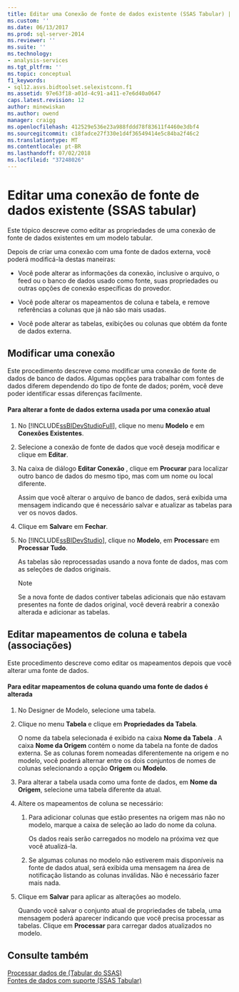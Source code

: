 ```yaml
---
title: Editar uma Conexão de fonte de dados existente (SSAS Tabular) | Microsoft Docs
ms.custom: ''
ms.date: 06/13/2017
ms.prod: sql-server-2014
ms.reviewer: ''
ms.suite: ''
ms.technology:
- analysis-services
ms.tgt_pltfrm: ''
ms.topic: conceptual
f1_keywords:
- sql12.asvs.bidtoolset.selexistconn.f1
ms.assetid: 97e63f18-a01d-4c91-a411-e7e6d40a0647
caps.latest.revision: 12
author: minewiskan
ms.author: owend
manager: craigg
ms.openlocfilehash: 412529e536e23a988fddd78f83611f4460e3dbf4
ms.sourcegitcommit: c18fadce27f330e1d4f36549414e5c84ba2f46c2
ms.translationtype: MT
ms.contentlocale: pt-BR
ms.lasthandoff: 07/02/2018
ms.locfileid: "37248026"
---
```

# <a name="edit-an-existing-data-source-connection-ssas-tabular"></a>Editar uma conexão de fonte de dados existente (SSAS tabular)
  Este tópico descreve como editar as propriedades de uma conexão de fonte de dados existentes em um modelo tabular.  
  
 Depois de criar uma conexão com uma fonte de dados externa, você poderá modificá-la destas maneiras:  
  
-   Você pode alterar as informações da conexão, inclusive o arquivo, o feed ou o banco de dados usado como fonte, suas propriedades ou outras opções de conexão específicas do provedor.  
  
-   Você pode alterar os mapeamentos de coluna e tabela, e remove referências a colunas que já não são mais usadas.  
  
-   Você pode alterar as tabelas, exibições ou colunas que obtém da fonte de dados externa.  
  
## <a name="modify-a-connection"></a>Modificar uma conexão  
 Este procedimento descreve como modificar uma conexão de fonte de dados de banco de dados. Algumas opções para trabalhar com fontes de dados diferem dependendo do tipo de fonte de dados; porém, você deve poder identificar essas diferenças facilmente.  
  
#### <a name="to-change-the-external-data-source-used-by-a-current-connection"></a>Para alterar a fonte de dados externa usada por uma conexão atual  
  
1.  No [!INCLUDE[ssBIDevStudioFull](../includes/ssbidevstudiofull-md.md)], clique no menu **Modelo** e em **Conexões Existentes**.  
  
2.  Selecione a conexão de fonte de dados que você deseja modificar e clique em **Editar**.  
  
3.  Na caixa de diálogo **Editar Conexão** , clique em **Procurar** para localizar outro banco de dados do mesmo tipo, mas com um nome ou local diferente.  
  
     Assim que você alterar o arquivo de banco de dados, será exibida uma mensagem indicando que é necessário salvar e atualizar as tabelas para ver os novos dados.  
  
4.  Clique em **Salvar**e em **Fechar**.  
  
5.  No [!INCLUDE[ssBIDevStudio](../includes/ssbidevstudio-md.md)], clique no **Modelo**, em **Processar**e em **Processar Tudo**.  
  
     As tabelas são reprocessadas usando a nova fonte de dados, mas com as seleções de dados originais.  
  
    > [!NOTE]  
    >  Se a nova fonte de dados contiver tabelas adicionais que não estavam presentes na fonte de dados original, você deverá reabrir a conexão alterada e adicionar as tabelas.  
  
## <a name="edit-table-and-column-mappings-bindings"></a>Editar mapeamentos de coluna e tabela (associações)  
 Este procedimento descreve como editar os mapeamentos depois que você alterar uma fonte de dados.  
  
#### <a name="to-edit-column-mappings-when-a-data-source-changes"></a>Para editar mapeamentos de coluna quando uma fonte de dados é alterada  
  
1.  No Designer de Modelo, selecione uma tabela.  
  
2.  Clique no menu **Tabela** e clique em **Propriedades da Tabela**.  
  
     O nome da tabela selecionada é exibido na caixa **Nome da Tabela** . A caixa **Nome da Origem** contém o nome da tabela na fonte de dados externa. Se as colunas forem nomeadas diferentemente na origem e no modelo, você poderá alternar entre os dois conjuntos de nomes de colunas selecionando a opção **Origem** ou **Modelo**.  
  
3.  Para alterar a tabela usada como uma fonte de dados, em **Nome da Origem**, selecione uma tabela diferente da atual.  
  
4.  Altere os mapeamentos de coluna se necessário:  
  
    1.  Para adicionar colunas que estão presentes na origem mas não no modelo, marque a caixa de seleção ao lado do nome da coluna.  
  
         Os dados reais serão carregados no modelo na próxima vez que você atualizá-la.  
  
    2.  Se algumas colunas no modelo não estiverem mais disponíveis na fonte de dados atual, será exibida uma mensagem na área de notificação listando as colunas inválidas. Não é necessário fazer mais nada.  
  
5.  Clique em **Salvar** para aplicar as alterações ao modelo.  
  
     Quando você salvar o conjunto atual de propriedades de tabela, uma mensagem poderá aparecer indicando que você precisa processar as tabelas. Clique em **Processar** para carregar dados atualizados no modelo.  
  
## <a name="see-also"></a>Consulte também  
 [Processar dados de &#40;Tabular do SSAS&#41;](process-data-ssas-tabular.md)   
 [Fontes de dados com suporte &#40;SSAS Tabular&#41;](tabular-models/data-sources-supported-ssas-tabular.md)  
  
  
